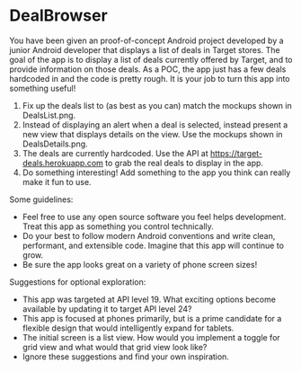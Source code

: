 # DealBrowser

You have been given an proof-of-concept Android project developed by a junior Android developer that displays a list of deals in Target stores. The goal of the app is to display a list of deals currently offered by Target, and to provide information on those deals. As a POC, the app just has a few deals hardcoded in and the code is pretty rough. It is your job to turn this app into something useful!
 
1. Fix up the deals list to (as best as you can) match the mockups shown in DealsList.png.
2. Instead of displaying an alert when a deal is selected, instead present a new view that displays details on the view. Use the mockups shown in DealsDetails.png.
3. The deals are currently hardcoded. Use the API at https://target-deals.herokuapp.com to grab the real deals to display in the app.
4. Do something interesting! Add something to the app you think can really make it fun to use.
 
Some guidelines:
- Feel free to use any open source software you feel helps development. Treat this app as something you control technically.
- Do your best to follow modern Android conventions and write clean, performant, and extensible code. Imagine that this app will continue to grow.
- Be sure the app looks great on a variety of phone screen sizes!
 
Suggestions for optional exploration:
- This app was targeted at API level 19. What exciting options become available by updating it to target API level 24?
- This app is focused at phones primarily, but is a prime candidate for a flexible design that would intelligently expand for tablets.
- The initial screen is a list view. How would you implement a toggle for grid view and what would that grid view look like?
- Ignore these suggestions and find your own inspiration.

